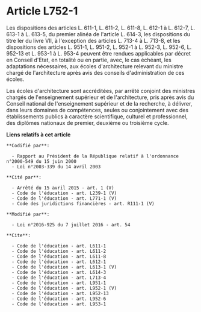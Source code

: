 # Article L752-1

Les dispositions des articles L. 611-1, L. 611-2, L. 611-8, L. 612-1 à L. 612-7, L. 613-1 à L. 613-5, du premier alinéa de
l'article L. 614-3, les dispositions du titre Ier du livre VII, à l'exception des articles L. 713-4 à L. 713-8, et les
dispositions des articles L. 951-1, L. 951-2, L. 952-1 à L. 952-3, L. 952-6, L. 952-13 et L. 953-1 à L. 953-4 peuvent être
rendues applicables par décret en Conseil d'Etat, en totalité ou en partie, avec, le cas échéant, les adaptations
nécessaires, aux écoles d'architecture relevant du ministre chargé de l'architecture après avis des conseils d'administration
de ces écoles. 

Les écoles d'architecture sont accréditées, par arrêté conjoint des ministres chargés de l'enseignement supérieur et de
l'architecture, pris après avis du Conseil national de l'enseignement supérieur et de la recherche, à délivrer, dans leurs
domaines de compétences, seules ou conjointement avec des établissements publics à caractère scientifique, culturel et
professionnel, des diplômes nationaux de premier, deuxième ou troisième cycle.

**Liens relatifs à cet article**

	**Codifié par**:

	  - Rapport au Président de la République relatif à l'ordonnance n°2000-549 du 15 juin 2000
	  - Loi n°2003-339 du 14 avril 2003

	**Cité par**:

	  - Arrêté du 15 avril 2015 - art. 1 (V)
	  - Code de l'éducation - art. L239-1 (V)
	  - Code de l'éducation - art. L771-1 (V)
	  - Code des juridictions financières - art. R111-1 (V)

	**Modifié par**:

	  - Loi n°2016-925 du 7 juillet 2016 - art. 54

	**Cite**:

	  - Code de l'éducation - art. L611-1
	  - Code de l'éducation - art. L611-2
	  - Code de l'éducation - art. L611-8
	  - Code de l'éducation - art. L612-1
	  - Code de l'éducation - art. L613-1 (V)
	  - Code de l'éducation - art. L614-3
	  - Code de l'éducation - art. L713-4
	  - Code de l'éducation - art. L951-1
	  - Code de l'éducation - art. L952-1 (V)
	  - Code de l'éducation - art. L952-13
	  - Code de l'éducation - art. L952-6
	  - Code de l'éducation - art. L953-1
